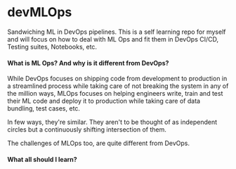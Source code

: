 # devMLOps
Sandwiching ML in DevOps pipelines. This is a self learning repo for myself and will focus on how to deal with ML Ops and fit them in DevOps CI/CD, Testing suites, Notebooks, etc.

#### What is ML Ops? And why is it different from DevOps?

While DevOps focuses on shipping code from development to production in a streamlined process while taking care of not breaking the system in any of the million ways, MLOps focuses on helping engineers write, train and test their ML code and deploy it to production while taking care of data bundling, test cases, etc.

In few ways, they're similar. They aren't to be thought of as independent circles but a continuously shifting intersection of them.

The challenges of MLOps too, are quite different from DevOps.

#### What all should I learn?













